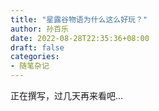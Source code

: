 ```yaml
---
title: "星露谷物语为什么这么好玩？"
author: 孙百乐
date: 2022-08-28T22:35:36+08:00
draft: false
categories: 
- 随笔杂记
---
```


正在撰写，过几天再来看吧...
